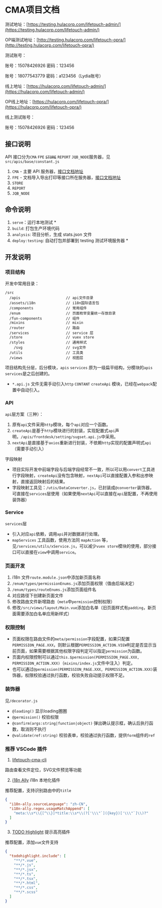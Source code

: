 # CMA项目文档

测试地址：[https://testing.hulacorp.com/lifetouch-admin/](https://testing.hulacorp.com/lifetouch-admin/)

OP端测试地址：[http://testing.hulacorp.com/lifetouch-opra/](http://testing.hulacorp.com/lifetouch-opra/)

测试账号：

账号：15078426926 密码：123456

账号：18077543779 密码：a123456（Lydia账号）

线上地址：[https://hulacorp.com/lifetouch-admin/](https://hulacorp.com/lifetouch-admin/)

OP线上地址：[https://hulacorp.com/lifetouch-opra/](https://hulacorp.com/lifetouch-opra/)

线上测试账号：

账号：15078426926 密码：123456

## 接口说明

API 接口分为`CMA` `FPE` ~~`STORE`~~ `REPORT` `JQB_NODE`服务器，见`src/apis/base/constant.js`

1. `CMA` - 主要 API 服务器，[接口文档地址](http://testing.hulacorp.com/lifetouch-cma-api/swagger.jsp?baseUrl=http%3A%2F%2Ftesting.hulacorp.com%2Flifetouch-cma-api%2Fswagger%2Fjson%2Fcommunity%2Fswagger.json%3Ft%3D1587459964218)
2. `FPE` - 文档导入导出打印等接口所在服务器，[接口文档地址](http://testing.hulacorp.com/lifetouch-cma-api/swagger.jsp?baseUrl=http%3A%2F%2Ftesting.hulacorp.com%2Flifetouch-fpe-api%2Fswagger%2Fjson%2Fcommunity%2Fswagger.json%3Ft%3D1587459964218)
3. `STORE`
4. `REPORT`
5. `JQB_NODE`

## 命令说明

1. `serve`：运行本地测试 *
2. `build`: 打包生产环境代码
3. `analysis`: 项目分析，生成 stats.json 文件
5. `deploy:testing`: 自动打包并部署到 testing 测试环境服务器 *

## 开发说明

### 项目结构
开发中常用目录：
```
/src
  /apis                     // api文件目录
  /assets/i18n              // i18n国际语言包
  /components               // 常用组件
  /enum                     // 页面枚举变量统一存放目录
  /fun-components           // 组件
  /mixins                   // mixin
  /router                   // 路由
  /services                 // service 层
  /store                    // vuex store
  /styles                   // 通用样式
    /svg                    // svg文件
  /utils                    // 工具类
  /views                    // 视图层
```

项目结构先分层，后分模块，`apis` `services` 原为一级扁平结构，分模块的`apis` `services`是之后创建的。

* `*.api.js` 文件无需手动引入`http` `CONTANT` `createApi` 模块，已经在`webpack`配置中自动引入。

### API

`api`层方案（三种）：

1. 原有`api`文件采用`http`模块，每个`api`对应一个函数。
2. `createApi`是基于`http`模块进行的封装，实现配置式`api`声明，`/apis/frontdesk/setting/sugset.api.js`中采用。
3. `nextApi`是直接基于`axios`重新进行封装，不依赖`http`实现的配置声明式`api`（需要手动引入）

字段映射

* 项目实际开发中前端字段与后端字段经常不一致，所以可以用`convert`工具进行字段映射，`createApi`没有包含映射，`nextApi`可以直接配置入参和出参映射，直接返回映射后的结果。
* 字段映射工具见：`/utis/DataConverter.js`，已封装成`@converter`装饰器，可直接在`services`层使用（如果使用`nextApi`可以直接在`api`层配置，不再使用装饰器）

### Service

`services`层

* 引入对应`api`依赖，调用`api`并对数据进行处理。
* `mapServices` 工具函数，使用方法同 `mapAction` 等，见`/services/utils/xService.js`，可以减少`vuex store`模块的使用，部分接口可以直接在`view`中调用`service`。

### 页面开发

1. i18n 文件`route.module.json`中添加新页面名称
2. `/enum/types/permissionEnums.js`添加页面权限（值由后端决定）
3. `/enum/types/routeEnums.js`添加页面组件名
4. 对应路径下创建新页面文件
5. 修改路由文件新增路由（`meta`中`permission`控制权限）
6. 修改`/src/views/layout/Main.vue`添加白名单（旧页面样式有`padding`，新页面需要添加白名单应用新样式）

### 权限控制

* 页面权限在路由文件的`meta/permission`字段配置，如果只配置`PERMISSION_PAGE.XXX`，则默认根据`PERMISSION_ACTION.VIEW`判定是否显示当前页面，如果需要根据其他权限字段判定可以指定`permission`为函数。
* 页面内权限控制可以通过`this.$permission(PERMISSION_PAGE.XXX, PERMISSION_ACTION.XXX)`（`mixins/index.js`文件中注入）判定。
* 也可以通过`@permission(PERMISSION_PAGE.XXX, PERMISSION_ACTION.XXX)`装饰器，权限校验通过执行函数，校验失败自动提示权限不足。

### 装饰器
见`/decorator.js`
- `@loading()` 显示loading圈圈
- `@permission()` 校验权限
- `@confirm(args:string|function|object)` 弹出确认提示框，确认后执行函数，取消则不执行
- `@validate(ref:string)` 校验表单，校验通过执行函数，提供`form`组件的`ref`

### 推荐 VSCode 插件

1. [lifetouch-cma-cli](vscode:extension/yindongfang.lifetouch-cma-cli)

路由查看文件定位，SVG文件预览等功能

2. [i18n Ally](vscode:extension/antfu.i18n-ally) i18n 本地化插件

推荐配置，支持识别路由中的`title`

```json
{
  "i18n-ally.sourceLanguage": "zh-CN",
  "i18n-ally.regex.usageMatchAppend": [
    "meta:\\s*\\{[^\\}]*title:\\s*\\(?['\\\"`]({key})['\\\"`]\\)?"
  ]
}
```

3. [TODO Highlight](vscode:extension/wayou.vscode-todo-highlight) 提示高亮插件

推荐配置，添加`vue`文件支持

```json
{
  "todohighlight.include": [
    "**/*.vue",
    "**/*.js",
    "**/*.jsx",
    "**/*.ts",
    "**/*.tsx",
    "**/*.html",
    "**/*.css",
    "**/*.scss"
  ]
}
```
